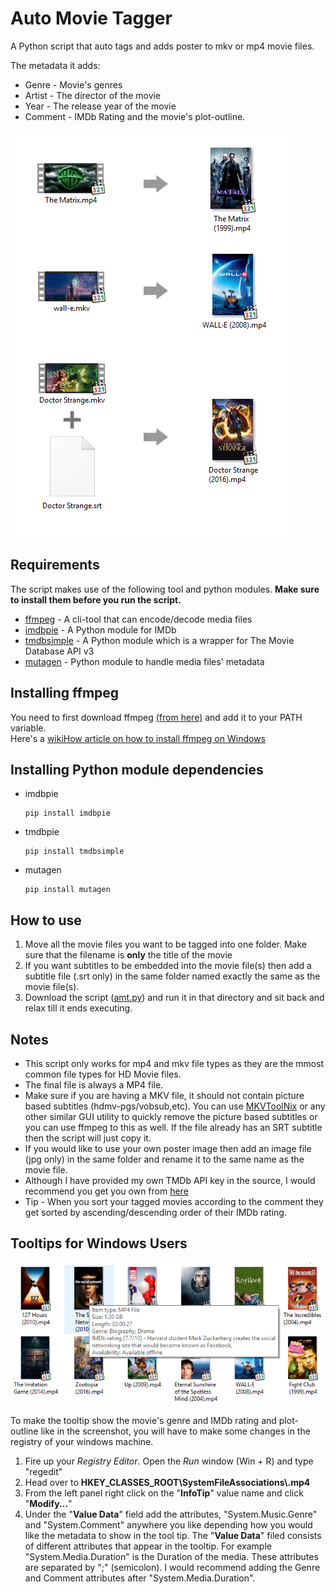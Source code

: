 # Auto Movie Tagger
A Python script that auto tags and adds poster to mkv or mp4 movie files.  

The metadata it adds:
+ Genre - Movie's genres
+ Artist - The director of the movie
+ Year - The release year of the movie
+ Comment - IMDb Rating and the movie's plot-outline.

![first](/promo-images/first.png)

## Requirements
The script makes use of the following tool and python modules. __Make sure to install them before you run the script.__
<ul>
  <li><a href="https://ffmpeg.org/">ffmpeg</a> - A cli-tool that can encode/decode media files</li>
  <li><a href="https://pypi.python.org/pypi/imdbpie">imdbpie</a> - A Python module for IMDb</li>
  <li><a href="https://pypi.python.org/pypi/tmdbsimple">tmdbsimple</a> - A Python module which is a wrapper for The Movie Database API v3</li>
  <li><a href="https://pypi.python.org/pypi/mutagen">mutagen</a> - Python module to handle media files' metadata</li>
</ul>

## Installing ffmpeg
You need to first download ffmpeg <a href="https://ffmpeg.org/download.html">(from here)</a> and add it to your PATH variable.  
Here's a <a href="http://www.wikihow.com/Install-FFmpeg-on-Windows">wikiHow article on how to install ffmpeg on Windows</a>

## Installing Python module dependencies
<ul>
  <li>imdbpie  <pre><code>pip install imdbpie</code></pre></li>
  <li>tmdbpie  <pre><code>pip install tmdbsimple</code></pre></li>
  <li>mutagen  <pre><code>pip install mutagen</code></pre></li>
</ul>

## How to use
<ol>
  <li>Move all the movie files you want to be tagged into one folder. Make sure that the filename is <strong>only</strong> the title of the movie</li>
  <li>If you want subtitles to be embedded into the movie file(s) then add a subtitle file (.srt only) in the same folder named exactly the same as the movie file(s).</li>
  <li>Download the script (<a href="amt.py">amt.py</a>) and run it in that directory and sit back and relax till it ends executing. </li>
</ol>

## Notes
<ul>
  <li>This script only works for mp4 and mkv file types as they are the mmost common file types for HD Movie files.</li>
  <li>The final file is always a MP4 file.</li>
  <li>Make sure if you are having a MKV file, it should not contain picture based subtitles (hdmv-pgs/vobsub,etc). You can use <a href="https://mkvtoolnix.download/">MKVToolNix</a> or any other similar GUI utility to quickly remove the picture based subtitles or you can use ffmpeg to this as well. If the file already has an SRT subtitle then the script will just copy it.</li>
  <li>If you would like to use your own poster image then add an image file (jpg only) in the same folder and rename it to the same name as the movie file.</li>
  <li>Although I have provided my own TMDb API key in the source, I would recommend you get you own from <a href="https://www.themoviedb.org/documentation/api">here</a></li>
  <li> Tip - When you sort your tagged movies according to the comment they get sorted by ascending/descending order of their IMDb rating.</li>
</ul>

## Tooltips for Windows Users
![tooltip](/promo-images/tooltip.png)

To make the tooltip show the movie's genre and IMDb rating and plot-outline like in the screenshot, you will have to make some changes in the registry of your windows machine.
1. Fire up your _Registry Editor_. Open the _Run_ window (Win + R) and type "regedit"
2. Head over to <strong>HKEY_CLASSES_ROOT\SystemFileAssociations\\.mp4</strong>
3. From the left panel right click on the "<strong>InfoTip</strong>" value name and click "<strong>Modify...</strong>"
4. Under the "<strong>Value Data</strong>" field add the attributes, "System.Music.Genre" and "System.Comment" anywhere you like depending how you would like the metadata to show in the tool tip. The "<strong>Value Data</strong>" filed consists of different attributes that appear in the tooltip. For example "System.Media.Duration" is the Duration of the media. These attributes are separated by ";" (semicolon). I would recommend adding the Genre and Comment attributes after "System.Media.Duration".
